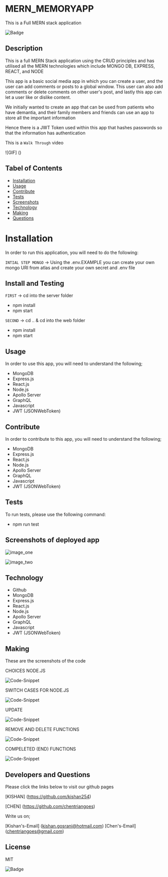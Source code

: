 # MERN_MEMORYAPP
This is a Full MERN stack application

![Badge](https://img.shields.io/github/license/kishan254/MERN_MEMORYAPP)

## Description

This is a full MERN Stack application using the CRUD principles and has utilised all the MERN technologies which include MONGO DB, EXPRESS, REACT, and NODE

This app is a basic social media app in which you can create a user, and the user can add comments or posts to a global window. This user can also add comments or delete comments on other user's post, and lastly this app can let a user like or dislike content.

We initially wanted to create an app that can be used from patients who have demantia, and their family members and friends can use an app to store all the important information

Hence there is a JWT Token used within this app that hashes passwords so that the information has authentication

This is a `Walk Through` video

![GIF] ()

## Tabel of Contents

* [Installation](#installation)
* [Usage](#usage)
* [Contribute](#contribute)
* [Tests](#tests)
* [Screenshots](#screenshots)
* [Technology](#technology)
* [Making](#making)
* [Questions](#questions)

# Installation

In order to run this application, you will need to do the following:

`INTIAL STEP MONGO` -> Using the .env.EXAMPLE you can create your own mongo URI from atlas and create your own secret and .env file

## Install and Testing

`FIRST` -> cd into the server folder

- npm install
- npm start

`SECOND` -> cd .. & cd into the web folder

- npm install
- npm start


## Usage

In order to use this app, you will need to understand the following;

- MongoDB
- Express.js
- React.js
- Node.js
- Apollo Server
- GraphQL
- Javascript
- JWT (JSONWebToken)


## Contribute

In order to contribute to this app, you will need to understand the following;

- MongoDB
- Express.js
- React.js
- Node.js
- Apollo Server
- GraphQL
- Javascript
- JWT (JSONWebToken)


## Tests

To run tests, please use the following command:

- npm run test

## Screenshots of deployed app

![image_one]()

![image_two]()


## Technology

- Github
- MongoDB
- Express.js
- React.js
- Node.js
- Apollo Server
- GraphQL
- Javascript
- JWT (JSONWebToken)

## Making

These are the screenshots of the code 

CHOICES NODE.JS

![Code-Snippet]()

SWITCH CASES FOR NODE.JS

![Code-Snippet]()

UPDATE 

![Code-Snippet]()

REMOVE AND DELETE FUNCTIONS

![Code-Snippet]()

COMPELETED (END) FUNCTIONS

![Code-Snippet]()

## Developers and Questions

Please click the links below to visit our github pages

[KISHAN] (https://github.com/kishan254)

[CHEN] (https://github.com/chentriangoes)

Write us on;

[Kishan's-Email] (kishan.gosrani@hotmail.com)
[Chen's-Email] (chentriangoes@gmail.com)

## License

MIT

![Badge](https://img.shields.io/github/license/kishan254/MERN_MEMORYAPP)
